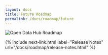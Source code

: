 ```yaml
---
layout: docs
title: Future Roadmap
permalink: /docs/roadmap/future
---
```


![Open Data Hub Roadmap](../../assets/img/pages/docs/roadmap.png "Open Data Hub Roadmap")

{% include next-link.html label="Release Notes" url="/docs/roadmap/release-notes.html" %}
